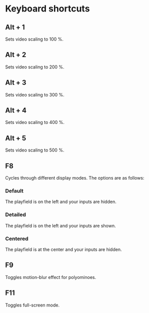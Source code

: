 # Keyboard shortcuts
## Alt + 1
Sets video scaling to 100 %.
## Alt + 2
Sets video scaling to 200 %.
## Alt + 3
Sets video scaling to 300 %.
## Alt + 4
Sets video scaling to 400 %.
## Alt + 5
Sets video scaling to 500 %.
## F8
Cycles through different display modes. The options are as follows:
### Default
The playfield is on the left and your inputs are hidden.
### Detailed
The playfield is on the left and your inputs are shown.
### Centered
The playfield is at the center and your inputs are hidden.
## F9
Toggles motion-blur effect for polyominoes.
## F11
Toggles full-screen mode.